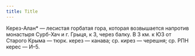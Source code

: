 ```yaml
---
title: Title
---
```


Керез-Алан* — лесистая горбатая гора, которая возвышается напротив монастыря
Сурб-Хач и г. Грыця, к З, через балку. В 3 км. к ЮЗ от Старого Крыма — тюрк.
керез — канава; ср. кирез — черешня; ср. РПН керес — И–5.
